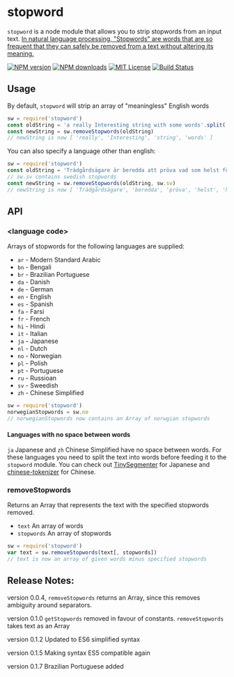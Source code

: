 # stopword
`stopword` is a node module that allows you to strip stopwords from an
input text. [In natural language processing, "Stopwords" are words
that are so frequent that they can safely be removed from a text
without altering its
meaning.](https://en.wikipedia.org/wiki/Stop_words)


[![NPM version][npm-version-image]][npm-url]
[![NPM downloads][npm-downloads-image]][npm-url]
[![MIT License][license-image]][license-url]
[![Build Status][travis-image]][travis-url]


## Usage

By default, `stopword` will strip an array of "meaningless" English words

```javascript
sw = require('stopword')
const oldString = 'a really Interesting string with some words'.split(' ')
const newString = sw.removeStopwords(oldString)
// newString is now [ 'really', 'Interesting', 'string', 'words' ]

```

You can also specify a language other than english:
```javascript
sw = require('stopword')
const oldString = 'Trädgårdsägare är beredda att pröva vad som helst för att bli av med de hatade mördarsniglarna åäö'.split(' ')
// sw.sv contains swedish stopwords
const newString = sw.removeStopwords(oldString, sw.sv)
// newString is now [ 'Trädgårdsägare', 'beredda', 'pröva', 'helst', 'hatade', 'mördarsniglarna', 'åäö' ]
```

## API

### &lt;language code&gt;

Arrays of stopwords for the following languages are supplied: 

* `ar` - Modern Standard Arabic
* `bn` - Bengali
* `br` - Brazilian Portuguese
* `da` - Danish
* `de` - German
* `en` - English
* `es` - Spanish
* `fa` - Farsi
* `fr` - French
* `hi` - Hindi
* `it` - Italian
* `ja` - Japanese
* `nl` - Dutch
* `no` - Norwegian
* `pl` - Polish
* `pt` - Portuguese
* `ru` - Russioan
* `sv` - Sweedish
* `zh` - Chinese Simplified

```javascript
sw = require('stopword')
norwegianStopwords = sw.no
// norwegianStopwords now contains an Array of norwgian stopwords
```

#### Languages with no space between words
`ja` Japanese and `zh` Chinese Simplified have no space between words. For these languages you need to split the text into words before feeding it to the `stopword` module. You can check out [TinySegmenter](http://chasen.org/%7Etaku/software/TinySegmenter/) for Japanese and [chinese-tokenizer](https://github.com/yishn/chinese-tokenizer) for Chinese.

### removeStopwords

Returns an Array that represents the text with the specified stopwords removed.

* `text` An array of words
* `stopwords` An array of stopwords

```javascript
sw = require('stopword')
var text = sw.removeStopwords(text[, stopwords])
// text is now an array of given words minus specified stopwords
```


## Release Notes:

version 0.0.4, `removeStopwords` returns an Array, since this
removes ambiguity around separators.

version 0.1.0 `getStopwords` removed in favour of constants. `removeStopwords` takes text as an Array

version 0.1.2 Updated to ES6 simplified syntax

version 0.1.5 Making syntax ES5 compatible again

version 0.1.7 Brazilian Portuguese added

[license-image]: http://img.shields.io/badge/license-MIT-blue.svg?style=flat
[license-url]: LICENSE
[npm-url]: https://npmjs.org/package/stopword
[npm-version-image]: http://img.shields.io/npm/v/stopword.svg?style=flat
[npm-downloads-image]: http://img.shields.io/npm/dm/stopword.svg?style=flat
[travis-url]: http://travis-ci.org/fergiemcdowall/stopword
[travis-image]: http://img.shields.io/travis/fergiemcdowall/stopword.svg?style=flat
